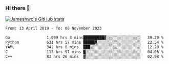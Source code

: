 ### Hi there 👋

[![Jameshwc's GitHub stats](https://github-readme-stats.vercel.app/api?username=jameshwc)](https://github.com/anuraghazra/github-readme-stats)

<!--START_SECTION:waka-->

```txt
From: 13 April 2019 - To: 08 November 2023

Go                1,099 hrs 3 mins█████████▓░░░░░░░░░░░░░░░   39.20 %
Python            631 hrs 57 mins █████▓░░░░░░░░░░░░░░░░░░░   22.54 %
YAML              342 hrs 8 mins  ███░░░░░░░░░░░░░░░░░░░░░░   12.20 %
C                 113 hrs 57 mins █░░░░░░░░░░░░░░░░░░░░░░░░   04.06 %
C++               83 hrs 26 mins  ▓░░░░░░░░░░░░░░░░░░░░░░░░   02.98 %
```

<!--END_SECTION:waka-->